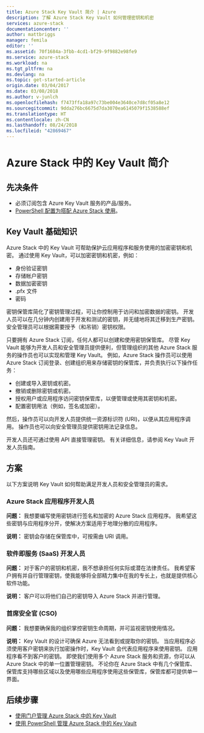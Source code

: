 ```yaml
---
title: Azure Stack Key Vault 简介 | Azure
description: 了解 Azure Stack Key Vault 如何管理密钥和机密
services: azure-stack
documentationcenter: ''
author: mattbriggs
manager: femila
editor: ''
ms.assetid: 70f1684a-3fbb-4cd1-bf29-9f9882e98fe9
ms.service: azure-stack
ms.workload: na
ms.tgt_pltfrm: na
ms.devlang: na
ms.topic: get-started-article
origin.date: 03/04/2017
ms.date: 03/08/2018
ms.author: v-junlch
ms.openlocfilehash: f7473ffa18a97c73be004e3640ce7d8cf05a8e12
ms.sourcegitcommit: 9dda276bc6675d7da3070ea6145079f1538588ef
ms.translationtype: HT
ms.contentlocale: zh-CN
ms.lasthandoff: 08/24/2018
ms.locfileid: "42869467"
---
```

# <a name="introduction-to-key-vault-in-azure-stack"></a>Azure Stack 中的 Key Vault 简介

## <a name="prerequisites"></a>先决条件 

* 必须订阅包含 Azure Key Vault 服务的产品/服务。  
* [PowerShell 配置为搭配 Azure Stack 使用](azure-stack-powershell-configure-user.md)。
 
## <a name="key-vault-basics"></a>Key Vault 基础知识
Azure Stack 中的 Key Vault 可帮助保护云应用程序和服务使用的加密密钥和机密。 通过使用 Key Vault，可以加密密钥和机密，例如：
   * 身份验证密钥 
   * 存储帐户密钥
   * 数据加密密钥
   * .pfx 文件
   * 密码

密钥保管库简化了密钥管理过程，可让你控制用于访问和加密数据的密钥。 开发人员可以在几分钟内创建用于开发和测试的密钥，并无缝地将其迁移到生产密钥。 安全管理员可以根据需要授予（和吊销）密钥权限。

只要拥有 Azure Stack 订阅，任何人都可以创建和使用密钥保管库。 尽管 Key Vault 能够为开发人员和安全管理员提供便利，但管理组织的其他 Azure Stack 服务的操作员也可以实现和管理 Key Vault。 例如，Azure Stack 操作员可以使用 Azure Stack 订阅登录、创建组织用来存储密钥的保管库，并负责执行以下操作任务：

* 创建或导入密钥或机密。
* 撤销或删除密钥或机密。
* 授权用户或应用程序访问密钥保管库，以便管理或使用其密钥和机密。
* 配置密钥用法（例如，签名或加密）。

然后，操作员可以向开发人员提供统一资源标识符 (URI)，以便从其应用程序调用。 操作员也可以向安全管理员提供密钥用法记录信息。

开发人员还可通过使用 API 直接管理密钥。 有关详细信息，请参阅 Key Vault 开发人员指南。

## <a name="scenarios"></a>方案
以下方案说明 Key Vault 如何帮助满足开发人员和安全管理员的需求。

### <a name="developer-for-an-azure-stack-application"></a>Azure Stack 应用程序开发人员
**问题：** 我想要编写使用密钥进行签名和加密的 Azure Stack 应用程序。 我希望这些密钥与应用程序分开，使解决方案适用于地理分散的应用程序。

**说明：** 密钥会存储在保管库中，可按需由 URI 调用。

### <a name="developer-for-software-as-a-service-saas"></a>软件即服务 (SaaS) 开发人员
**问题：** 对于客户的密钥和机密，我不想承担任何实际或潜在法律责任。 我希望客户拥有并自行管理密钥，使我能够将全部精力集中在我的专长上，也就是提供核心软件功能。

**说明：** 客户可以将他们自己的密钥导入 Azure Stack 并进行管理。 

### <a name="chief-security-officer-cso"></a>首席安全官 (CSO)
**问题：** 我想要确保我的组织掌控密钥生命周期，并可监视密钥使用情况。

**说明：** Key Vault 的设计可确保 Azure 无法看到或提取你的密钥。 当应用程序必须使用客户密钥来执行加密操作时，Key Vault 会代表应用程序来使用密钥。 应用程序看不到客户的密钥。 即使我们使用多个 Azure Stack 服务和资源，你可以从 Azure Stack 中的单一位置管理密钥。 不论你在 Azure Stack 中有几个保管库、保管库支持哪些区域以及使用哪些应用程序使用这些保管库，保管库都可提供单一界面。

## <a name="next-steps"></a>后续步骤

* [使用门户管理 Azure Stack 中的 Key Vault](azure-stack-kv-manage-portal.md)  
* [使用 PowerShell 管理 Azure Stack 中的 Key Vault](azure-stack-kv-manage-powershell.md)


